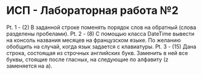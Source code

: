 # ИСП - Лабораторная работа №2

Pt. 1 - (2) В заданной строке поменять порядок слов на обратный (слова разделены пробелами).
Pt. 2 - (8) С помощью класса DateTime вывести на консоль названия месяцев на французском языке. По желанию обобщить на случай, когда язык задается с клавиатуры.
Pt. 3 - (15) Дана строка, состоящая из строчных английских букв. Заменить в ней все буквы, стоящие после гласных, на следующие по алфавиту (z заменяется на a).
